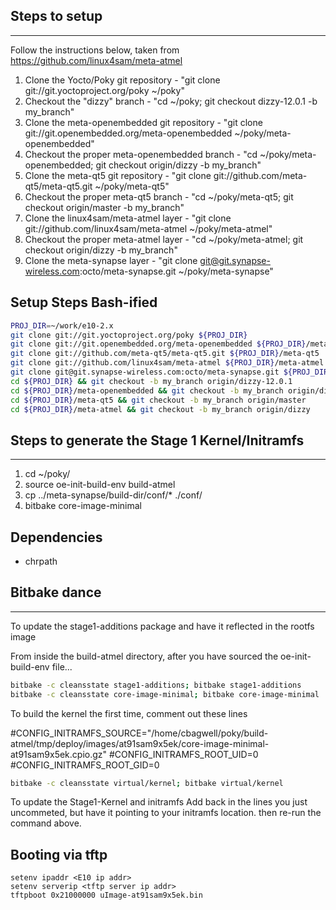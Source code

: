 ## Steps to setup
-----
Follow the instructions below, taken from https://github.com/linux4sam/meta-atmel

1.  Clone the Yocto/Poky git repository - "git clone git://git.yoctoproject.org/poky ~/poky"
2.  Checkout the "dizzy" branch - "cd ~/poky; git checkout dizzy-12.0.1 -b my_branch"
3.  Clone the meta-openembedded git repository - "git clone git://git.openembedded.org/meta-openembedded ~/poky/meta-openembedded"
4.  Checkout the proper meta-openembedded branch - "cd ~/poky/meta-openembedded; git checkout origin/dizzy -b my_branch"
5.  Clone the meta-qt5 git repository - "git clone git://github.com/meta-qt5/meta-qt5.git ~/poky/meta-qt5"
6.  Checkout the proper meta-qt5 branch - "cd ~/poky/meta-qt5; git checkout origin/master -b my_branch"
5.  Clone the linux4sam/meta-atmel layer - "git clone git://github.com/linux4sam/meta-atmel ~/poky/meta-atmel"
6.  Checkout the proper meta-atmel layer - "cd ~/poky/meta-atmel; git checkout origin/dizzy -b my_branch"
7.  Clone the meta-synapse layer - "git clone git@git.synapse-wireless.com:octo/meta-synapse.git ~/poky/meta-synapse"

## Setup Steps Bash-ified

```bash
PROJ_DIR=~/work/e10-2.x
git clone git://git.yoctoproject.org/poky ${PROJ_DIR}
git clone git://git.openembedded.org/meta-openembedded ${PROJ_DIR}/meta-openembedded
git clone git://github.com/meta-qt5/meta-qt5.git ${PROJ_DIR}/meta-qt5
git clone git://github.com/linux4sam/meta-atmel ${PROJ_DIR}/meta-atmel
git clone git@git.synapse-wireless.com:octo/meta-synapse.git ${PROJ_DIR}/meta-synapse
cd ${PROJ_DIR} && git checkout -b my_branch origin/dizzy-12.0.1
cd ${PROJ_DIR}/meta-openembedded && git checkout -b my_branch origin/dizzy
cd ${PROJ_DIR}/meta-qt5 && git checkout -b my_branch origin/master
cd ${PROJ_DIR}/meta-atmel && git checkout -b my_branch origin/dizzy
```

## Steps to generate the Stage 1 Kernel/Initramfs
-----
1. cd ~/poky/
2. source oe-init-build-env build-atmel
3. cp ../meta-synapse/build-dir/conf/* ./conf/
4. bitbake core-image-minimal

## Dependencies

* chrpath

## Bitbake dance
-----
To update the stage1-additions package and have it reflected in the rootfs image

From inside the build-atmel directory, after you have sourced the oe-init-build-env file...
```bash
bitbake -c cleansstate stage1-additions; bitbake stage1-additions
bitbake -c cleansstate core-image-minimal; bitbake core-image-minimal
```

To build the kernel the first time, comment out these lines

#CONFIG_INITRAMFS_SOURCE="/home/cbagwell/poky/build-atmel/tmp/deploy/images/at91sam9x5ek/core-image-minimal-at91sam9x5ek.cpio.gz"
#CONFIG_INITRAMFS_ROOT_UID=0
#CONFIG_INITRAMFS_ROOT_GID=0

```bash
bitbake -c cleansstate virtual/kernel; bitbake virtual/kernel
```

To update the Stage1-Kernel and initramfs
Add back in the lines you just uncommeted, but have it pointing to your initramfs location.
then re-run the command above.


## Booting via tftp

```
setenv ipaddr <E10 ip addr>
setenv serverip <tftp server ip addr>
tftpboot 0x21000000 uImage-at91sam9x5ek.bin
```